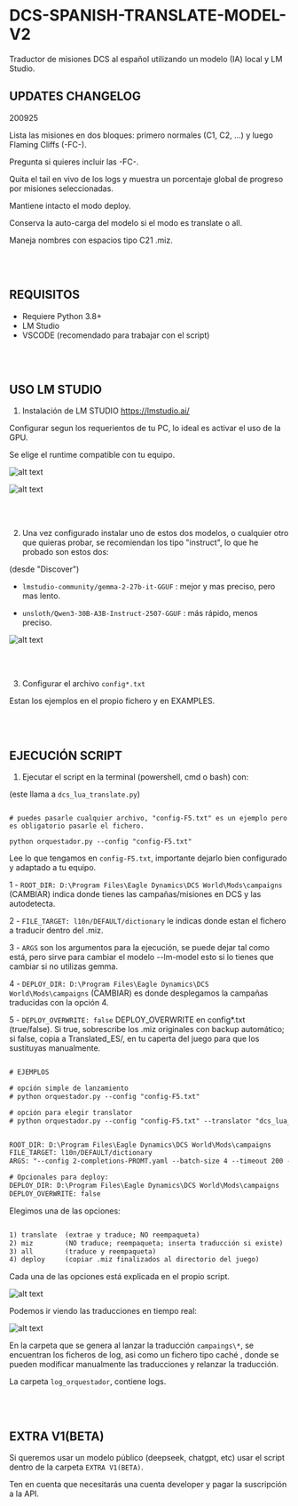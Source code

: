 # DCS-SPANISH-TRANSLATE-MODEL-V2

Traductor de misiones DCS al español utilizando un modelo (IA) local y LM Studio.

## UPDATES CHANGELOG

200925

Lista las misiones en dos bloques: primero normales (C1, C2, …) y luego Flaming Cliffs (-FC-).

Pregunta si quieres incluir las -FC-.

Quita el tail en vivo de los logs y muestra un porcentaje global de progreso por misiones seleccionadas.

Mantiene intacto el modo deploy.

Conserva la auto-carga del modelo si el modo es translate o all.

Maneja nombres con espacios tipo C21 .miz.

<br>
<br>

## REQUISITOS

- Requiere Python 3.8+
- LM Studio
- VSCODE (recomendado para trabajar con el script)

<br>
<br>

## USO LM STUDIO

1. Instalación de LM STUDIO https://lmstudio.ai/

Configurar segun los requerientos de tu PC, lo ideal es activar el uso de la GPU.

Se elige el runtime compatible con tu equipo.


![alt text](images/1_LM_runtime.png)

![alt text](images/2_LM_hardware.png)


<br>
<br>

2. Una vez configurado instalar uno de estos dos modelos, o cualquier otro que quieras probar, se recomiendan los tipo "instruct", lo que he probado son estos dos:

(desde "Discover")

- `lmstudio-community/gemma-2-27b-it-GGUF` : mejor y mas preciso, pero mas lento.

- `unsloth/Qwen3-30B-A3B-Instruct-2507-GGUF` : más rápido, menos preciso.

![alt text](images/3_LM_search.png)

<br>
<br>

3. Configurar el archivo `config*.txt`

Estan los ejemplos en el propio fichero y en EXAMPLES.

<br>
<br>

## EJECUCIÓN SCRIPT

1. Ejecutar el script en la terminal (powershell, cmd o bash) con:

(este llama a `dcs_lua_translate.py`)

```

# puedes pasarle cualquier archivo, "config-F5.txt" es un ejemplo pero es obligatorio pasarle el fichero.

python orquestador.py --config "config-F5.txt"

```

Lee lo que tengamos en `config-F5.txt`, importante dejarlo bien configurado y adaptado a tu equipo.

1 - `ROOT_DIR: D:\Program Files\Eagle Dynamics\DCS World\Mods\campaigns` (CAMBIAR) indica donde tienes las campañas/misiones en DCS y las autodetecta.

2 - `FILE_TARGET: l10n/DEFAULT/dictionary` le indicas donde estan el fichero a traducir dentro del .miz.

3 - `ARGS` son los argumentos para la ejecución, se puede dejar tal como está, pero sirve  para cambiar el modelo --lm-model esto si lo tienes que cambiar si no utilizas gemma.

4 - `DEPLOY_DIR: D:\Program Files\Eagle Dynamics\DCS World\Mods\campaigns` (CAMBIAR) es donde desplegamos la campañas traducidas con la opción 4.

5 - `DEPLOY_OVERWRITE: false` DEPLOY_OVERWRITE en config*.txt (true/false). Si true, sobrescribe los .miz originales con backup automático; si false, copia a Translated_ES/, en tu caperta del juego para que los sustituyas manualmente.

```txt

# EJEMPLOS

# opción simple de lanzamiento
# python orquestador.py --config "config-F5.txt"

# opción para elegir translator 
# python orquestador.py --config "config-F5.txt" --translator "dcs_lua_translate.py"


ROOT_DIR: D:\Program Files\Eagle Dynamics\DCS World\Mods\campaigns
FILE_TARGET: l10n/DEFAULT/dictionary
ARGS: "--config 2-completions-PROMT.yaml --batch-size 4 --timeout 200 --lm-model google/gemma-2-27b --lm-compat completions --lm-url http://localhost:1234/v1"

# Opcionales para deploy:
DEPLOY_DIR: D:\Program Files\Eagle Dynamics\DCS World\Mods\campaigns
DEPLOY_OVERWRITE: false

```

Elegimos una de las opciones:

```txt

1) translate  (extrae y traduce; NO reempaqueta)
2) miz        (NO traduce; reempaqueta; inserta traducción si existe)
3) all        (traduce y reempaqueta)
4) deploy     (copiar .miz finalizados al directorio del juego)

```

Cada una de las opciones está explicada en el propio script.

![alt text](images/4_terminal.png)

Podemos ir viendo las traducciones en tiempo real:

![alt text](images/5_LM_developer.png)

En la carpeta que se genera al lanzar la traducción `campaings\*`, se encuentran los ficheros de log, asi como un fichero tipo caché , donde se pueden modificar manualmente las traducciones y relanzar la traducción.

La carpeta `log_orquestador`, contiene logs.

<br>
<br>

## EXTRA V1(BETA)

Si queremos usar un modelo público (deepseek, chatgpt, etc) usar el script dentro de la carpeta `EXTRA V1(BETA)`.

Ten en cuenta que necesitarás una cuenta developer y pagar la suscripción a la API.
